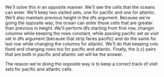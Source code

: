 We'll solve this in an opposite manner. We'll see the cells that the oceans can enter. We'll keep two visited sets, one for pacific and one for atlantic. We'll also maintain previous height in the dfs argument. Because we're going the opposite way, the ocean can enter those cells that are greater than previous in height. We'll perform dfs starting from first row, changin columns while keeping the rows constant, while passing pacific set as visit set in dfs argument (because that strip faces pacific) and do the same for last row while changing the columns for atlantic. We'll do that keeping cols fixed and changing rows too for pacific and atlantic. Finally, the (r,c) pairs that are both in pacific and atlantic set will be the answer.

The reason we're doing the ooposite way is to keep a correct track of visit sets for pacific and atlantic cells.​
